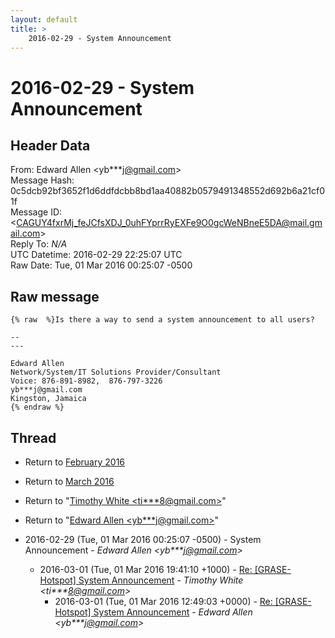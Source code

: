 ```yaml
---
layout: default
title: >
    2016-02-29 - System Announcement
---
```


# 2016-02-29 - System Announcement

## Header Data

From: Edward Allen \<yb***j@gmail.com\><br>
Message Hash: 0c5dcb92bf3652f1d6ddfdcbb8bd1aa40882b0579491348552d692b6a21cf01f<br>
Message ID: \<CAGUY4fxrMj_feJCfsXDJ_0uhFYprrRyEXFe9O0gcWeNBneE5DA@mail.gmail.com\><br>
Reply To: _N/A_<br>
UTC Datetime: 2016-02-29 22:25:07 UTC<br>
Raw Date: Tue, 01 Mar 2016 00:25:07 -0500<br>

## Raw message

```
{% raw  %}Is there a way to send a system announcement to all users?

-- 
---

Edward Allen
Network/System/IT Solutions Provider/Consultant
Voice: 876-891-8982,  876-797-3226
yb***j@gmail.com
Kingston, Jamaica
{% endraw %}
```

## Thread

+ Return to [February 2016](/archive/2016/02)
+ Return to [March 2016](/archive/2016/03)

+ Return to "[Timothy White <ti***8<span>@</span>gmail.com>](/authors/ti___8_at_gmail_com)"
+ Return to "[Edward Allen <yb***j<span>@</span>gmail.com>](/authors/yb___j_at_gmail_com)"

+ 2016-02-29 (Tue, 01 Mar 2016 00:25:07 -0500) - System Announcement - _Edward Allen \<yb***j@gmail.com\>_
  + 2016-03-01 (Tue, 01 Mar 2016 19:41:10 +1000) - [Re: [GRASE-Hotspot] System Announcement](/archive/2016/03/352538c8bf6d16f5711b2cdb959524a54db0d2cf73fce82bda4ed40e76cd0e33) - _Timothy White \<ti***8@gmail.com\>_
    + 2016-03-01 (Tue, 01 Mar 2016 12:49:03 +0000) - [Re: [GRASE-Hotspot] System Announcement](/archive/2016/03/11817fd7e509929c7e5bfca236e78e71afadb111850cd0307565c4d47b9cfc16) - _Edward Allen \<yb***j@gmail.com\>_

